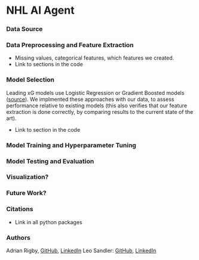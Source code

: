 # NHL AI Agent
<!-- TODO: Explain XG Context -->
<!-- TODO: Explain AI Agent Context -->

### Data Source

### Data Preprocessing and Feature Extraction
- Missing values, categorical features, which features we created.
- Link to sections in the code

### Model Selection
Leading xG models use Logistic Regression or Gradient Boosted models ([source](https://evolving-hockey.com/blog/a-new-expected-goals-model-for-predicting-goals-in-the-nhl/)). We implmented these approaches with our data, to assess performance relative to existing models (this also verifies that our feature extraction is done correctly, by comparing results to the current state of the art).
- Link to section in the code

### Model Training and Hyperparameter Tuning

### Model Testing and Evaluation

### Visualization?

### Future Work?

### Citations
- Link in all python packages

### Authors
Adrian Rigby, [GitHub](https://github.com/Rig09/), [LinkedIn](https://www.linkedin.com/in/adrian-rigby-9293bb272/)
Leo Sandler: [GitHub](https://github.com/L-Sandler/), [LinkedIn](https://www.linkedin.com/in/leo-sandler/)